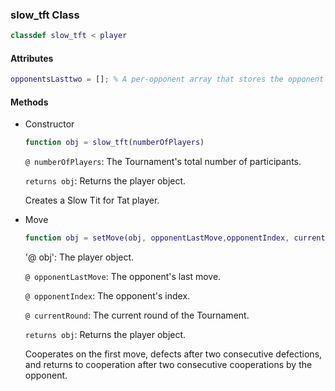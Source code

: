 ### slow_tft Class
```matlab
classdef slow_tft < player
```
#### Attributes
```matlab
opponentsLasttwo = []; % A per-opponent array that stores the opponent's last two moves 
```
#### Methods
- Constructor
    ```matlab
    function obj = slow_tft(numberOfPlayers)
    ```
    `@ numberOfPlayers`: The Tournament's total number of participants.

    `returns obj`: Returns the player object. 
    
    Creates a Slow Tit for Tat player.

- Move
    ```matlab
    function obj = setMove(obj, opponentLastMove,opponentIndex, currentRound)
    ```
    '@ obj': The player object.

    `@ opponentLastMove`: The opponent's last move.

    `@ opponentIndex`: The opponent's index.

    `@ currentRound`: The current round of the Tournament.
 
    `returns obj`: Returns the player object. 

    Cooperates on the first  move, defects after two consecutive defections, and returns to cooperation after two consecutive cooperations by the opponent.